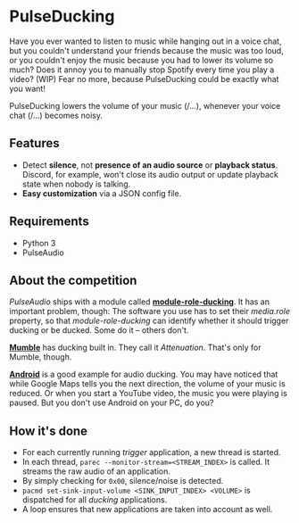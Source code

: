# PulseDucking

Have you ever wanted to listen to music while hanging out in a voice chat, but you couldn't understand your friends because the music was too loud, or you couldn't enjoy the music because you had to lower its volume so much? Does it annoy you to manually stop Spotify every time you play a video? (WIP)
Fear no more, because PulseDucking could be exactly what you want!

PulseDucking lowers the volume of your music (/…), whenever your voice chat (/…) becomes noisy.

## Features

-   Detect **silence**, not **presence of an audio source** or **playback status**. Discord, for example, won't close its audio output or update playback state when nobody is talking.
-   **Easy customization** via a JSON config file.

## Requirements

-   Python 3
-   PulseAudio

## About the competition

_PulseAudio_ ships with a module called [**module-role-ducking**](https://www.freedesktop.org/wiki/Software/PulseAudio/Documentation/User/Modules/#module-role-ducking). It has an important problem, though:
The software you use has to set their _media.role_ property, so that _module-role-ducking_ can identify whether it should trigger ducking or be ducked. Some do it – others don't.

[**Mumble**](https://wiki.mumble.info/wiki/Features#Attenuation) has ducking built in. They call it _Attenuation_. That's only for Mumble, though.

[**Android**](https://developer.android.com/guide/topics/media-apps/audio-focus) is a good example for audio ducking. You may have noticed that while Google Maps tells you the next direction, the volume of your music is reduced. Or when you start a YouTube video, the music you were playing is paused. But you don't use Android on your PC, do you?

## How it's done

- For each currently running _trigger_ application, a new thread is started.
- In each thread, `parec --monitor-stream=<STREAM_INDEX>` is called. It streams the raw audio of an application.
- By simply checking for `0x00`, silence/noise is detected.
- `pacmd set-sink-input-volume <SINK_INPUT_INDEX> <VOLUME>` is dispatched for all _ducking_ applications.
- A loop ensures that new applications are taken into account as well.
